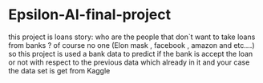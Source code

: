 # Epsilon-AI-final-project
this project is loans story: who are the people that don`t want to take loans from banks ? of course no one (Elon mask , facebook , amazon and etc....) so this project is used a bank data to predict if the bank is accept the loan or not with respect to the previous data  which already in it and your case the data set is get from Kaggle
